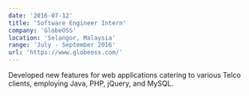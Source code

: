 ```yaml
---
date: '2016-07-12'
title: 'Software Engineer Intern'
company: 'GlobeOSS'
location: 'Selangor, Malaysia'
range: 'July - September 2016'
url: 'https://www.globeoss.com/'
---
```


Developed new features for web applications catering to various Telco clients, employing Java, PHP, jQuery, and MySQL.